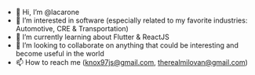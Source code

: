 - 👋 Hi, I’m @lacarone
- 👀 I’m interested in software (especially related to my favorite industries: Automotive, CRE & Transportation)
- 🌱 I’m currently learning about Flutter & ReactJS
- 💞️ I’m looking to collaborate on anything that could be interesting and become useful in the world
- 📫 How to reach me (knox97js@gmail.com, therealmilovan@gmail.com)

<!---
lacarone/lacarone is a ✨ special ✨ repository because its `README.md` (this file) appears on your GitHub profile.
You can click the Preview link to take a look at your changes.
--->
